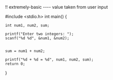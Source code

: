 !! extremely-basic ---- value taken from user input


#include <stdio.h>
int main() {    

    int num1, num2, sum;
    
    printf("Enter two integers: ");
    scanf("%d %d", &num1, &num2);

    
    sum = num1 + num2;      
    
    printf("%d + %d = %d", num1, num2, sum);
    return 0;
}
